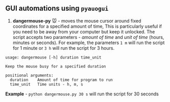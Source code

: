 ## GUI automations using `pyauogui`

1. **dangermouse-py** :mouse: - moves the mouse cursor around fixed coordinates for a specified amount of time, This is particularly useful if you need to be away from your computer but keep it unlocked. The script accepts two parameters - *amount of time* and *unit of time* (hours, minutes or seconds). For example, the parameters `1 m` will run the script for 1 minute or `3 h` will run the script for 3 hours.

```
usage: dangermouse [-h] duration time_unit

Keep the mouse busy for a specified duration

positional arguments:
  duration    Amount of time for program to run
  time_unit   Time units - h, m, s
```
**Example** - `python dangermouse.py 30 s` will run the script for 30 seconds
